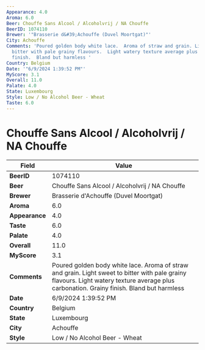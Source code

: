 ```yaml
---
Appearance: 4.0
Aroma: 6.0
Beer: Chouffe Sans Alcool / Alcoholvrij / NA Chouffe
BeerID: 1074110
Brewer: '"Brasserie d&#39;Achouffe (Duvel Moortgat)"'
City: Achouffe
Comments: 'Poured golden body white lace.  Aroma of straw and grain. Light sweet to
  bitter with pale grainy flavours.  Light watery texture average plus  carbonation.  Grainy
  finish.  Bland but harmless '
Country: Belgium
Date: '"6/9/2024 1:39:52 PM"'
MyScore: 3.1
Overall: 11.0
Palate: 4.0
State: Luxembourg
Style: Low / No Alcohol Beer - Wheat
Taste: 6.0
---
```


# Chouffe Sans Alcool / Alcoholvrij / NA Chouffe

| Field         | Value |
|---------------|-------|
| **BeerID** | 1074110 |
| **Beer** | Chouffe Sans Alcool / Alcoholvrij / NA Chouffe |
| **Brewer** | Brasserie d&#39;Achouffe (Duvel Moortgat) |
| **Aroma** | 6.0 |
| **Appearance** | 4.0 |
| **Taste** | 6.0 |
| **Palate** | 4.0 |
| **Overall** | 11.0 |
| **MyScore** | 3.1 |
| **Comments** | Poured golden body white lace.  Aroma of straw and grain. Light sweet to bitter with pale grainy flavours.  Light watery texture average plus  carbonation.  Grainy finish.  Bland but harmless  |
| **Date** | 6/9/2024 1:39:52 PM |
| **Country** | Belgium |
| **State** | Luxembourg |
| **City** | Achouffe |
| **Style** | Low / No Alcohol Beer - Wheat |
